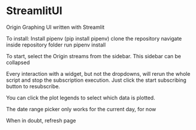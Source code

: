 # StreamlitUI
Origin Graphing UI written with Streamlit

To install: 
Install pipenv (pip install pipenv) 
clone the repository
navigate inside repository folder 
run pipenv install

To start, select the Origin streams from the sidebar. This sidebar can be collapsed

Every interaction with a widget, but not the dropdowns, will rerun the whole script and 
stop the subscription execution.
Just click the start subscribing button to resubscribe.

You can click the plot legends to select which data is plotted.

The date range picker only works for the current day, for now

When in doubt, refresh page
